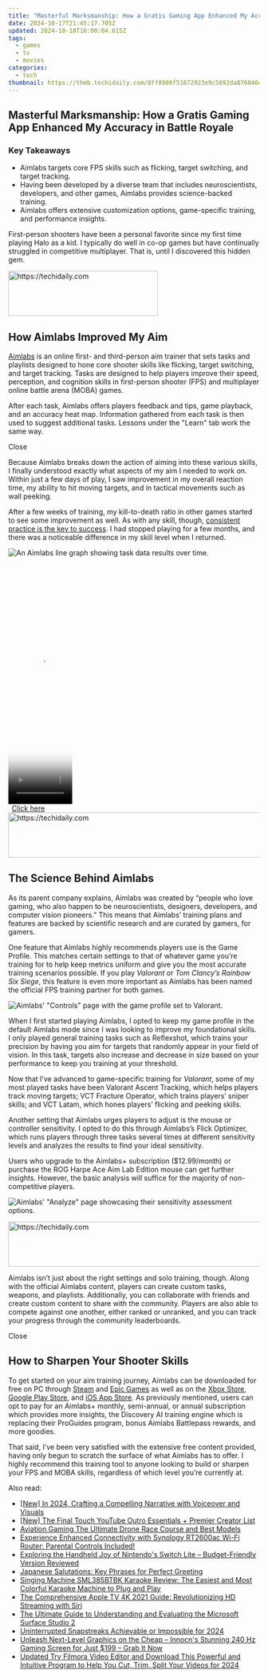 ```yaml
---
title: "Masterful Marksmanship: How a Gratis Gaming App Enhanced My Accuracy in Battle Royale"
date: 2024-10-17T21:45:17.705Z
updated: 2024-10-18T16:00:04.615Z
tags:
  - games
  - tv
  - movies
categories:
  - tech
thumbnail: https://thmb.techidaily.com/8ff8906f51872923e9c5692da8760464bdd1f9c3eac0a2d615e95926075c7419.jpg
---
```


## Masterful Marksmanship: How a Gratis Gaming App Enhanced My Accuracy in Battle Royale

### Key Takeaways

* Aimlabs targets core FPS skills such as flicking, target switching, and target tracking.
* Having been developed by a diverse team that includes neuroscientists, developers, and other games, Aimlabs provides science-backed training.
* Aimlabs offers extensive customization options, game-specific training, and performance insights.

 First-person shooters have been a personal favorite since my first time playing Halo as a kid. I typically do well in co-op games but have continually struggled in competitive multiplayer. That is, until I discovered this hidden gem.

<!-- affiliate ads begin -->
<a href="https://laganoo.pxf.io/c/5597632/1528693/16446" target="_top" id="1528693">
  <img src="//a.impactradius-go.com/display-ad/16446-1528693" border="0" alt="https://techidaily.com" width="300" height="90"/>
</a>
<img height="0" width="0" src="https://laganoo.pxf.io/i/5597632/1528693/16446" style="position:absolute;visibility:hidden;" border="0" />
<!-- affiliate ads end -->

##  How Aimlabs Improved My Aim

[Aimlabs](https://aimlabs.com/) is an online first- and third-person aim trainer that sets tasks and playlists designed to hone core shooter skills like flicking, target switching, and target tracking. Tasks are designed to help players improve their speed, perception, and cognition skills in first-person shooter (FPS) and multiplayer online battle arena (MOBA) games.

 After each task, Aimlabs offers players feedback and tips, game playback, and an accuracy heat map. Information gathered from each task is then used to suggest additional tasks. Lessons under the "Learn" tab work the same way.

Close 

 Because Aimlabs breaks down the action of aiming into these various skills, I finally understood exactly what aspects of my aim I needed to work on. Within just a few days of play, I saw improvement in my overall reaction time, my ability to hit moving targets, and in tactical movements such as wall peeking.

 After a few weeks of training, my kill-to-death ratio in other games started to see some improvement as well. As with any skill, though, [consistent practice is the key to success](https://youtube-help.techidaily.com/2024-approved-streamline-access-6-leading-free-and-on-demand-youtube-short-downloader-tools/). I had stopped playing for a few months, and there was a noticeable difference in my skill level when I returned.

![An Aimlabs line graph showing task data results over time.](https://static1.howtogeekimages.com/wordpress/wp-content/uploads/2024/07/2-11.png) 

<!-- affiliate ads begin -->
<span id="1977023">
					<video width="128" height="480" style="cursor:pointer"
           poster="//a.impactradius-go.com/display-clicktoplayimage/1977023.png"
           onclick="if(!this.playClicked){this.play();this.setAttribute('controls',true);this.playClicked=true;}">
	   <source src="//a.impactradius-go.com/display-ad/22993-1977023">
	   <img src="//a.impactradius-go.com/display-clicktoplayimage/1977023.png" style="border: none; height: 100%; width: 100%; object-fit: contain">
	</video>
	<div style="width:80px;text-align:center"><a href="javascript:window.open(decodeURIComponent('https%3A%2F%2Fhomestyler.sjv.io%2Fc%2F5597632%2F1977023%2F22993'), '_blank');void(0);">Click here</a></div>
</span>
<img height="0" width="0" src="https://imp.pxf.io/i/5597632/1977023/22993" style="position:absolute;visibility:hidden;" border="0" />
<!-- affiliate ads end -->

<!-- affiliate ads begin -->
<a href="https://aligracehair.sjv.io/c/5597632/2027181/19272" target="_top" id="2027181">
  <img src="//a.impactradius-go.com/display-ad/19272-2027181" border="0" alt="https://techidaily.com" width="728" height="90"/>
</a>
<img height="0" width="0" src="https://aligracehair.sjv.io/i/5597632/2027181/19272" style="position:absolute;visibility:hidden;" border="0" />
<!-- affiliate ads end -->

##  The Science Behind Aimlabs

 As its parent company explains, Aimlabs was created by “people who love gaming, who also happen to be neuroscientists, designers, developers, and computer vision pioneers.” This means that Aimlabs’ training plans and features are backed by scientific research and are curated by gamers, for gamers.

 One feature that Aimlabs highly recommends players use is the Game Profile. This matches certain settings to that of whatever game you’re training for to help keep metrics uniform and give you the most accurate training scenarios possible. If you play _Valorant_ or _Tom Clancy’s Rainbow Six Siege_, this feature is even more important as Aimlabs has been named the official FPS training partner for both games.

![Aimlabs' "Controls" page with the game profile set to Valorant.](https://static1.howtogeekimages.com/wordpress/wp-content/uploads/2024/07/screenshot-2024-07-21-163112.png) 

 When I first started playing Aimlabs, I opted to keep my game profile in the default Aimlabs mode since I was looking to improve my foundational skills. I only played general training tasks such as Reflexshot, which trains your precision by having you aim for targets that randomly appear in your field of vision. In this task, targets also increase and decrease in size based on your performance to keep you training at your threshold.

 Now that I’ve advanced to game-specific training for _Valorant_, some of my most played tasks have been Valorant Ascent Tracking, which helps players track moving targets; VCT Fracture Operator, which trains players’ sniper skills; and VCT Latam, which hones players’ flicking and peeking skills.

 Another setting that Aimlabs urges players to adjust is the mouse or controller sensitivity. I opted to do this through Aimlabs’s Flick Optimizer, which runs players through three tasks several times at different sensitivity levels and analyzes the results to find your ideal sensitivity.

 Users who upgrade to the Aimlabs+ subscription ($12.99/month) or purchase the ROG Harpe Ace Aim Lab Edition mouse can get further insights. However, the basic analysis will suffice for the majority of non-competitive players.

![Aimlabs' "Analyze" page showcasing their sensitivity assessment options.](https://static1.howtogeekimages.com/wordpress/wp-content/uploads/2024/07/2024-07-26_14h34_12.png) 

<!-- affiliate ads begin -->
<a href="https://appsumo.8odi.net/c/5597632/2100530/7443" target="_top" id="2100530">
  <img src="//a.impactradius-go.com/display-ad/7443-2100530" border="0" alt="https://techidaily.com" width="728" height="90"/>
</a>
<img height="0" width="0" src="https://appsumo.8odi.net/i/5597632/2100530/7443" style="position:absolute;visibility:hidden;" border="0" />
<!-- affiliate ads end -->

 Aimlabs isn’t just about the right settings and solo training, though. Along with the official Aimlabs content, players can create custom tasks, weapons, and playlists. Additionally, you can collaborate with friends and create custom content to share with the community. Players are also able to compete against one another, either ranked or unranked, and you can track your progress through the community leaderboards.

Close 

##  How to Sharpen Your Shooter Skills

 To get started on your aim training journey, Aimlabs can be downloaded for free on PC through [Steam](https://store.steampowered.com/app/714010/Aimlabs/?) and [Epic Games](https://store.epicgames.com/en-US/p/aimlabs?) as well as on the [Xbox Store](https://www.xbox.com/en-US/games/store/aimlabs/9p7cm8qnr6qh), [Google Play Store](https://www.anrdoezrs.net/links/3607085/type/dlg/sid/UUhtgUeUpU2004444/https://play.google.com/store/apps/details?id=gg.statespace.aimlab&hl=en%5FUS), and [iOS App Store](https://apps.apple.com/us/app/aim-lab-mobile/id1616550573). As previously mentioned, users can opt to pay for an Aimlabs+ monthly, semi-annual, or annual subscription which provides more insights, the Discovery AI training engine which is replacing their ProGuides program, bonus Aimlabs Battlepass rewards, and more goodies.

 That said, I’ve been very satisfied with the extensive free content provided, having only begun to scratch the surface of what Aimlabs has to offer. I highly recommend this training tool to anyone looking to build or sharpen your FPS and MOBA skills, regardless of which level you’re currently at.

<ins class="adsbygoogle"
     style="display:block"
     data-ad-format="autorelaxed"
     data-ad-client="ca-pub-7571918770474297"
     data-ad-slot="1223367746"></ins>

<ins class="adsbygoogle"
     style="display:block"
     data-ad-client="ca-pub-7571918770474297"
     data-ad-slot="8358498916"
     data-ad-format="auto"
     data-full-width-responsive="true"></ins>

<span class="atpl-alsoreadstyle">Also read:</span>
<div><ul>
<li><a href="https://remote-screen-capture.techidaily.com/new-in-2024-crafting-a-compelling-narrative-with-voiceover-and-visuals/"><u>[New] In 2024, Crafting a Compelling Narrative with Voiceover and Visuals</u></a></li>
<li><a href="https://facebook-video-share.techidaily.com/new-the-final-touch-youtube-outro-essentials-plus-premier-creator-list/"><u>[New] The Final Touch YouTube Outro Essentials + Premier Creator List</u></a></li>
<li><a href="https://extra-resources.techidaily.com/aviation-gaming-the-ultimate-drone-race-course-and-best-models/"><u>Aviation Gaming The Ultimate Drone Race Course and Best Models</u></a></li>
<li><a href="https://buynow-marvelous.techidaily.com/1723045760285-experience-enhanced-connectivity-with-synology-rt2600ac-wi-fi-router-parental-controls-included/"><u>Experience Enhanced Connectivity with Synology RT2600ac Wi-Fi Router: Parental Controls Included!</u></a></li>
<li><a href="https://buynow-marvelous.techidaily.com/1722829008339-exploring-the-handheld-joy-of-nintendos-switch-lite-budget-friendly-version-reviewed/"><u>Exploring the Handheld Joy of Nintendo's Switch Lite – Budget-Friendly Version Reviewed</u></a></li>
<li><a href="https://mondly-stories.techidaily.com/japanese-salutations-key-phrases-for-perfect-greeting/"><u>Japanese Salutations: Key Phrases for Perfect Greeting</u></a></li>
<li><a href="https://buynow-marvelous.techidaily.com/singing-machine-sml385btbk-karaoke-review-the-easiest-and-most-colorful-karaoke-machine-to-plug-and-play/"><u>Singing Machine SML385BTBK Karaoke Review: The Easiest and Most Colorful Karaoke Machine to Plug and Play</u></a></li>
<li><a href="https://buynow-marvelous.techidaily.com/the-comprehensive-apple-tv-4k-2021-guide-revolutionizing-hd-streaming-with-siri/"><u>The Comprehensive Apple TV 4K 2021 Guide: Revolutionizing HD Streaming with Siri</u></a></li>
<li><a href="https://buynow-marvelous.techidaily.com/the-ultimate-guide-to-understanding-and-evaluating-the-microsoft-surface-studio-2/"><u>The Ultimate Guide to Understanding and Evaluating the Microsoft Surface Studio 2</u></a></li>
<li><a href="https://snapchat-videos.techidaily.com/uninterrupted-snapstreaks-achievable-or-impossible-for-2024/"><u>Uninterrupted Snapstreaks Achievable or Impossible for 2024</u></a></li>
<li><a href="https://hardware-tips.techidaily.com/1723862832268-unleash-next-level-graphics-on-the-cheap-innocns-stunning-240-hz-gaming-screen-for-just-199-grab-it-now/"><u>Unleash Next-Level Graphics on the Cheap – Innocn's Stunning 240 Hz Gaming Screen for Just $199 – Grab It Now</u></a></li>
<li><a href="https://smart-video-editing.techidaily.com/updated-try-filmora-video-editor-and-download-this-powerful-and-intuitive-program-to-help-you-cut-trim-split-your-videos-for-2024/"><u>Updated Try Filmora Video Editor and Download This Powerful and Intuitive Program to Help You Cut, Trim, Split Your Videos for 2024</u></a></li>
</ul></div>

